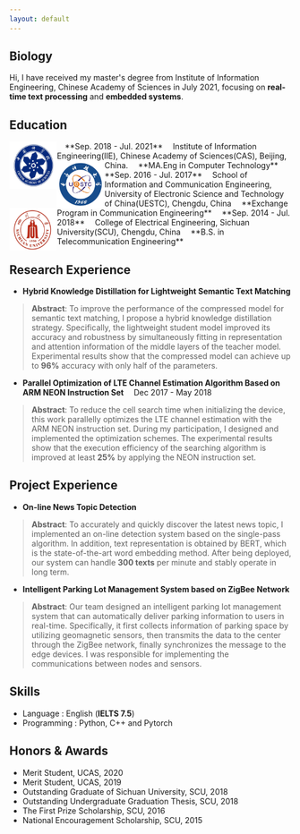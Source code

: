 ```yaml
---
layout: default
---
```


## Biology

Hi, I have received my master's degree from Institute of Information Engineering, Chinese Academy of Sciences in July 2021, focusing on **real-time text processing** and **embedded systems**.

## Education

<img align="left" src=" https://raw.githubusercontent.com/winston52/winston52.github.io/main/assets/img/CAS.png" width = "85" height = "85"/>
&emsp;**Sep. 2018 - Jul. 2021**   
&emsp;Institute of Information Engineering(IIE), Chinese Academy of Sciences(CAS), Beijing, China.   
&emsp;**MA.Eng in Computer Technology**  

<img align="left" src=" https://raw.githubusercontent.com/winston52/winston52.github.io/main/assets/img/uestc.png" width = "85" height = "85"/>
&emsp;**Sep. 2016 - Jul. 2017**  
&emsp;School of Information and Communication Engineering, University of Electronic Science and Technology of China(UESTC), Chengdu, China  
&emsp;**Exchange Program in Communication Engineering**  

<img align="left" src=" https://raw.githubusercontent.com/winston52/winston52.github.io/main/assets/img/scu.png" width = "85" height = "75"/>
&emsp;**Sep. 2014 - Jul. 2018**  
&emsp;College of Electrical Engineering, Sichuan University(SCU), Chengdu, China  
&emsp;**B.S. in Telecommunication Engineering**  

## Research Experience

* **Hybrid Knowledge Distillation for Lightweight Semantic Text Matching**  
> **Abstract**: To improve the performance of the compressed model for semantic text matching, I propose a hybrid knowledge distillation strategy. Specifically, the lightweight student model improved its accuracy and robustness by simultaneously fitting in representation and attention information of the middle layers of the teacher model. Experimental results show that the compressed model can achieve up to **96%** accuracy with only half of the parameters.   

* **Parallel Optimization of LTE Channel Estimation Algorithm Based on ARM NEON
Instruction Set** &emsp;Dec 2017 - May 2018  
>  **Abstract**: To reduce the cell search time when initializing the device, this work parallelly optimizes the LTE channel estimation with the ARM NEON instruction set. During my participation, I designed and implemented the optimization schemes. The experimental results show that the execution efficiency of the searching algorithm is improved at least **25%** by applying the NEON instruction set.  

## Project Experience

* **On-line News Topic Detection**  
> **Abstract**: To accurately and quickly discover the latest news topic, I implemented an on-line detection system based on the single-pass algorithm. In addition, text representation is obtained by BERT, which is the state-of-the-art word embedding method. After being deployed, our system can handle **300 texts** per minute and stably operate in long term.  

* **Intelligent Parking Lot Management System based on ZigBee Network**  
> **Abstract**: Our team designed an intelligent parking lot management system that can automatically deliver parking information to users in real-time. Specifically, it first collects information of parking space by utilizing geomagnetic sensors, then transmits the data to the center through the ZigBee network, finally synchronizes the message to the edge devices. I was responsible for implementing the communications between nodes and sensors.  

## Skills
* Language : English (**IELTS 7.5**)
* Programming : Python, C++ and Pytorch

##  Honors & Awards

* Merit Student, UCAS, 2020
* Merit Student, UCAS, 2019
* Outstanding Graduate of Sichuan University, SCU, 2018
* Outstanding Undergraduate Graduation Thesis, SCU, 2018
* The First Prize Scholarship, SCU, 2016
* National Encouragement Scholarship, SCU, 2015
